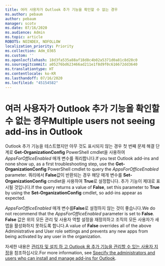 ```yaml
---
title: 여러 사용자가 Outlook 추가 기능을 확인할 수 없는 경우
ms.author: pebaum
author: pebaum
manager: scotv
ms.date: 07/16/2020
ms.audience: Admin
ms.topic: article
ROBOTS: NOINDEX, NOFOLLOW
localization_priority: Priority
ms.collection: Adm_O365
ms.custom: ''
ms.openlocfilehash: 18d3fa535a88af18d8c4b02a5371d0a81c8d28c0
ms.sourcegitcommit: a05276bd623466ad211e1f8d9f0c616672dd3640
ms.translationtype: HT
ms.contentlocale: ko-KR
ms.lasthandoff: 07/16/2020
ms.locfileid: "45154582"
---
```

# <a name="multiple-users-not-seeing-add-ins-in-outlook"></a><span data-ttu-id="c617f-102">여러 사용자가 Outlook 추가 기능을 확인할 수 없는 경우</span><span class="sxs-lookup"><span data-stu-id="c617f-102">Multiple users not seeing add-ins in Outlook</span></span>

<span data-ttu-id="c617f-103">Outlook 추가 기능을 테스트했지만 아무 것도 표시되지 않는 경우 첫 번째 문제 해결 단계로 **Get-OrganizationConfig** PowerShell cmdlet을 사용하여 _AppsForOfficeEnabled_ 매개 변수를 쿼리합니다.</span><span class="sxs-lookup"><span data-stu-id="c617f-103">If you test Outlook add-ins and none show up, as a first troubleshooting step, use the **Get-OrganizationConfig** PowerShell cmdlet to query the _AppsForOfficeEnabled_ parameter.</span></span> <span data-ttu-id="c617f-104">쿼리에서 **False**값이 반환되는 경우 해당 매개 변수를 **Set-OrganizationConfig** cmdlet을 사용하여 **True**로 설정합니다. 추가 기능이 제대로 표시될 것입니다.</span><span class="sxs-lookup"><span data-stu-id="c617f-104">If the query returns a value of **False**, set this parameter to **True** by using the **Set-OrganizationConfig** cmdlet, so add-ins appear as expected.</span></span>

<span data-ttu-id="c617f-105">_AppsForOfficeEnabled_ 매개 변수를**False**로 설정하지 않는 것이 좋습니다.</span><span class="sxs-lookup"><span data-stu-id="c617f-105">We do not recommend that the _AppsForOfficeEnabled_ parameter is set to **False**.</span></span> <span data-ttu-id="c617f-106">**False** 값은 위의 모든 관리 및 사용자 역할 설정을 재정의하고 조직의 모든 사용자가 새 앱을 활성화하지 못하도록 합니다.</span><span class="sxs-lookup"><span data-stu-id="c617f-106">A value of **False** overrides all of the above Administrative and User role settings and prevents any new apps from being activated by any user in the organization.</span></span>

<span data-ttu-id="c617f-107">자세한 내용은 [관리자 및 설치 하 고 Outlook 용 추가 기능을 관리할 수 있는 사용자 지정](https://docs.microsoft.com/exchange/clients-and-mobile-in-exchange-online/add-ins-for-outlook/specify-who-can-install-and-manage-add-ins#user-roles)을 참조하십시오.</span><span class="sxs-lookup"><span data-stu-id="c617f-107">For more information, see [Specify the administrators and users who can install and manage add-ins for Outlook](https://docs.microsoft.com/exchange/clients-and-mobile-in-exchange-online/add-ins-for-outlook/specify-who-can-install-and-manage-add-ins#user-roles).</span></span>